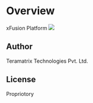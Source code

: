 # Overview
xFusion Platform
<img src="./asset/overview.png">

## Author
Teramatrix Technologies Pvt. Ltd.


## License
Propriotory
